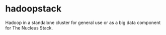 # hadoopstack

Hadoop in a standalone cluster for general use or as a big data component for The Nucleus Stack.

